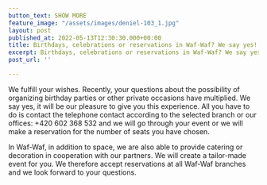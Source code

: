 ```yaml
---
button_text: SHOW MORE
feature_image: "/assets/images/deniel-103_1.jpg"
layout: post
published_at: 2022-05-13T12:30:30.000+00:00
title: Birthdays, celebrations or reservations in Waf-Waf? We say yes!
excerpt: Birthdays, celebrations or reservations in Waf-Waf? We say yes!
post_url: ''

---
```

We fulfill your wishes. Recently, your questions about the possibility of organizing birthday parties or other private occasions have multiplied. We say yes, it will be our pleasure to give you this experience. All you have to do is contact the telephone contact according to the selected branch or our offices: +420 602 368 532 and we will go through your event or we will make a reservation for the number of seats you have chosen.

In Waf-Waf, in addition to space, we are also able to provide catering or decoration in cooperation with our partners. We will create a tailor-made event for you. We therefore accept reservations at all Waf-Waf branches and we look forward to your questions.